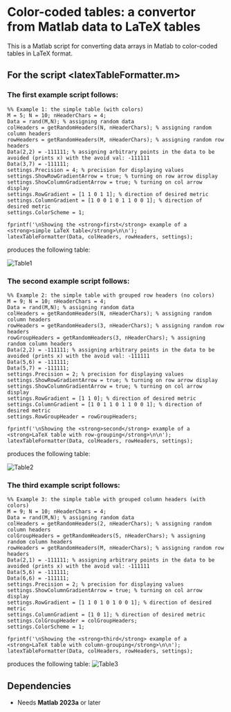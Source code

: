 # Color-coded tables: a convertor from Matlab data to LaTeX tables
This is a Matlab script for converting data arrays in Matlab to color-coded tables in LaTeX format.


## For the script <latexTableFormatter.m>

### The first example script follows:
	%% Example 1: the simple table (with colors)
	M = 5; N = 10; nHeaderChars = 4;
	Data = rand(M,N); % assigning random data
	colHeaders = getRandomHeaders(N, nHeaderChars); % assigning random column headers
	rowHeaders = getRandomHeaders(M, nHeaderChars); % assigning random row headers
	Data(2,2) = -111111; % assigning arbitrary points in the data to be avoided (prints x) with the avoid val: -111111
	Data(3,7) = -111111;
	settings.Precision = 4; % precision for displaying values
	settings.ShowRowGradientArrow = true; % turning on row arrow display
	settings.ShowColumnGradientArrow = true; % turning on col arrow display
	settings.RowGradient = [1 1 0 1 1]; % direction of desired metric
	settings.ColumnGradient = [1 0 0 1 0 1 1 0 0 1]; % direction of desired metric
	settings.ColorScheme = 1;
	
	fprintf('\nShowing the <strong>first</strong> example of a <strong>simple LaTeX table</strong>\n\n');
	latexTableFormatter(Data, colHeaders, rowHeaders, settings);

produces the following table:

![Table1](https://github.com/agnivsen/MatlabToLaTeX/assets/5153445/72e2bd4b-29c7-40c4-982f-657271073250)

### The second example script follows:

	%% Example 2: the simple table with grouped row headers (no colors)
	M = 9; N = 10; nHeaderChars = 4;
	Data = rand(M,N); % assigning random data
	colHeaders = getRandomHeaders(N, nHeaderChars); % assigning random column headers
	rowHeaders = getRandomHeaders(3, nHeaderChars); % assigning random row headers
	rowGroupHeaders = getRandomHeaders(3, nHeaderChars); % assigning random column headers
	Data(2,2) = -111111; % assigning arbitrary points in the data to be avoided (prints x) with the avoid val: -111111
	Data(5,6) = -111111;
	Data(5,7) = -111111;
	settings.Precision = 2; % precision for displaying values
	settings.ShowRowGradientArrow = true; % turning on row arrow display
	settings.ShowColumnGradientArrow = true; % turning on col arrow display
	settings.RowGradient = [1 1 0]; % direction of desired metric
	settings.ColumnGradient = [1 0 1 1 0 1 1 0 0 1]; % direction of desired metric
	settings.RowGroupHeader = rowGroupHeaders;
	
	fprintf('\nShowing the <strong>second</strong> example of a <strong>LaTeX table with row-grouping</strong>\n\n');
	latexTableFormatter(Data, colHeaders, rowHeaders, settings);

produces the following table:

![Table2](https://github.com/agnivsen/MatlabToLaTeX/assets/5153445/71ceef2c-6f48-43d7-93a0-378c3f85e1d5)


### The third example script follows:

	%% Example 3: the simple table with grouped column headers (with colors)
	M = 9; N = 10; nHeaderChars = 4;
	Data = rand(M,N); % assigning random data
	colHeaders = getRandomHeaders(2, nHeaderChars); % assigning random column headers
	colGroupHeaders = getRandomHeaders(5, nHeaderChars); % assigning random column headers
	rowHeaders = getRandomHeaders(M, nHeaderChars); % assigning random row headers
	Data(2,1) = -111111; % assigning arbitrary points in the data to be avoided (prints x) with the avoid val: -111111
	Data(5,6) = -111111;
	Data(6,6) = -111111;
	settings.Precision = 2; % precision for displaying values
	settings.ShowColumnGradientArrow = true; % turning on col arrow display
	settings.RowGradient = [1 1 0 1 0 1 0 0 1]; % direction of desired metric
	settings.ColumnGradient = [1 0 1]; % direction of desired metric
	settings.ColGroupHeader = colGroupHeaders;
	settings.ColorScheme = 1;
	
	fprintf('\nShowing the <strong>third</strong> example of a <strong>LaTeX table with column-grouping</strong>\n\n');
	latexTableFormatter(Data, colHeaders, rowHeaders, settings);

 produces the following table:
![Table3](https://github.com/agnivsen/MatlabToLaTeX/assets/5153445/b1105028-8932-4576-ae75-9b6c34fe470e)




## Dependencies

- Needs **Matlab 2023a** or later
 
